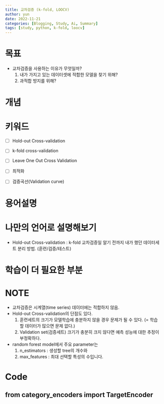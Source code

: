 ```yaml
---
title: 교차검증 (k-fold, LOOCV)
author: yun
date: 2022-11-21
categories: [Blogging, Study, Ai, Summary]
tags: [study, python, k-fold, loocv]
---
```


# 목표
* 교차검증을 사용하는 이유가 무엇일까?
  1. 내가 가지고 있는 데이터셋에 적합한 모델을 찾기 위해?
  2. 과적합 방지를 위해?

# 개념
# 키워드
- [ ] Hold-out Cross-validation
- [ ] k-fold cross-validation
- [ ] Leave One Out Cross Validation
- [ ] 최적화
- [ ] 검증곡선(Validation curve)


# 용어설명



# 나만의 언어로 설명해보기
* Hold-out Cross-validation
  : k-fold 교차검증일 알기 전까지 내가 했던 데이터세트 분리 방법. (훈련/검증/테스트)
  
  
  
# 학습이 더 필요한 부분

# NOTE
* 교차검증은 시계열(time series) 데이터에는 적합하지 않음.
* Hold-out Cross-validation의 단점도 있다.
  1. 훈련세트의 크기가 모델학습에 충분하지 않을 경우 문제가 될 수 있다. (= 학습할 데이터가 많으면 문제 없다.)
  2. Validation set(검증세트) 크기가 충분히 크지 않다면 예측 성능에 대한 추정이 부정확하다.
* random forest model에서 주요 parameter는
  1. n_estimators : 생성할 tree의 개수와
  2. max_features : 최대 선택할 특성의 수입니다.



# Code
## from category_encoders import TargetEncoder
